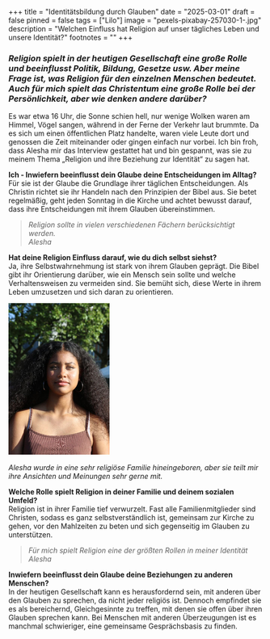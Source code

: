 +++
title = "Identitätsbildung durch Glauben"
date = "2025-03-01"
draft = false
pinned = false
tags = ["Lilo"]
image = "pexels-pixabay-257030-1-.jpg"
description = "Welchen Einfluss hat Religion auf unser tägliches Leben und unsere Identität?"
footnotes = ""
+++
### *Religion spielt in der heutigen Gesellschaft eine große Rolle und beeinflusst Politik, Bildung, Gesetze usw. Aber meine Frage ist, was Religion für den einzelnen Menschen bedeutet. Auch für mich spielt das Christentum eine große Rolle bei der Persönlichkeit, aber wie denken andere darüber?*

Es war etwa 16 Uhr, die Sonne schien hell, nur wenige Wolken waren am Himmel, Vögel sangen, während in der Ferne der Verkehr laut brummte. Da es sich um einen öffentlichen Platz handelte, waren viele Leute dort und genossen die Zeit miteinander oder gingen einfach nur vorbei. Ich bin froh, dass Alesha mir das Interview gestattet hat und bin gespannt, was sie zu meinem Thema „Religion und ihre Beziehung zur Identität“ zu sagen hat.

**Ich - Inwiefern beeinflusst dein Glaube deine Entscheidungen im Alltag?**\
Für sie ist der Glaube die Grundlage ihrer täglichen Entscheidungen. Als Christin richtet sie ihr Handeln nach den Prinzipien der Bibel aus. Sie betet regelmäßig, geht jeden Sonntag in die Kirche und achtet bewusst darauf, dass ihre Entscheidungen mit ihrem Glauben übereinstimmen.

> *Religion sollte in vielen verschiedenen Fächern berücksichtigt werden.*\
> *Alesha*

**Hat deine Religion Einfluss darauf, wie du dich selbst siehst?**\
Ja, ihre Selbstwahrnehmung ist stark von ihrem Glauben geprägt. Die Bibel gibt ihr Orientierung darüber, wie ein Mensch sein sollte und welche Verhaltensweisen zu vermeiden sind. Sie bemüht sich, diese Werte in ihrem Leben umzusetzen und sich daran zu orientieren.

![Alesha 18 Jahre alt am Schützenmatteplatz](16d1b992-2624-43b4-a1d4-fcaecdc7243d.jpg)

*Alesha wurde in eine sehr religiöse Familie hineingeboren, aber sie teilt mir ihre Ansichten und Meinungen sehr gerne mit.*

**Welche Rolle spielt Religion in deiner Familie und deinem sozialen Umfeld?**\
Religion ist in ihrer Familie tief verwurzelt. Fast alle Familienmitglieder sind Christen, sodass es ganz selbstverständlich ist, gemeinsam zur Kirche zu gehen, vor den Mahlzeiten zu beten und sich gegenseitig im Glauben zu unterstützen.

> *Für mich spielt Religion eine der größten Rollen in meiner Identität*\
>  *Alesha*

**Inwiefern beeinflusst dein Glaube deine Beziehungen zu anderen Menschen?**\
In der heutigen Gesellschaft kann es herausfordernd sein, mit anderen über den Glauben zu sprechen, da nicht jeder religiös ist. Dennoch empfindet sie es als bereichernd, Gleichgesinnte zu treffen, mit denen sie offen über ihren Glauben sprechen kann. Bei Menschen mit anderen Überzeugungen ist es manchmal schwieriger, eine gemeinsame Gesprächsbasis zu finden.